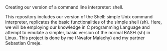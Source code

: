 Creating our version of a command line interpreter: shell.

This repository includes our version of the Shell: simple Unix command interpreter, replicates the basic functionalities of the simple shell (sh). Here, we will be employing our knowledge in C programming Language and attempt to emulate a simpler, basic version of the normal BASH (sh) in Linux.
This project is done by me (Nwafor Malachy) and my partner Sebastian Omeje.
